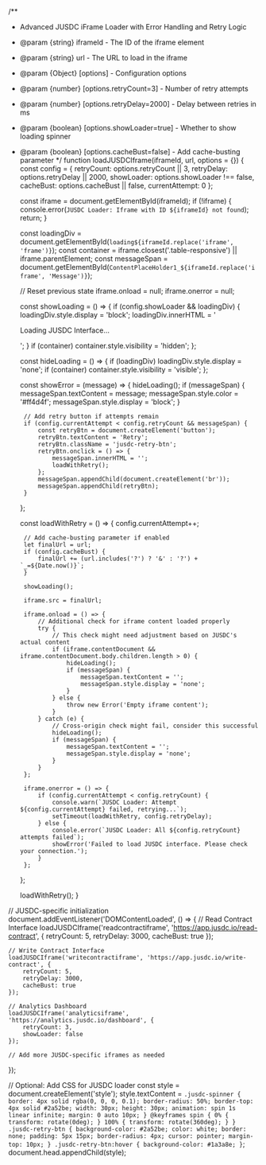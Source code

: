 /**
 * Advanced JUSDC iFrame Loader with Error Handling and Retry Logic
 * @param {string} iframeId - The ID of the iframe element
 * @param {string} url - The URL to load in the iframe
 * @param {Object} [options] - Configuration options
 * @param {number} [options.retryCount=3] - Number of retry attempts
 * @param {number} [options.retryDelay=2000] - Delay between retries in ms
 * @param {boolean} [options.showLoader=true] - Whether to show loading spinner
 * @param {boolean} [options.cacheBust=false] - Add cache-busting parameter
 */
function loadJUSDCIframe(iframeId, url, options = {}) {
    const config = {
        retryCount: options.retryCount || 3,
        retryDelay: options.retryDelay || 2000,
        showLoader: options.showLoader !== false,
        cacheBust: options.cacheBust || false,
        currentAttempt: 0
    };

    const iframe = document.getElementById(iframeId);
    if (!iframe) {
        console.error(`JUSDC Loader: Iframe with ID ${iframeId} not found`);
        return;
    }

    const loadingDiv = document.getElementById(`loading${iframeId.replace('iframe', 'frame')}`);
    const container = iframe.closest('.table-responsive') || iframe.parentElement;
    const messageSpan = document.getElementById(`ContentPlaceHolder1_${iframeId.replace('iframe', 'Message')}`);

    // Reset previous state
    iframe.onload = null;
    iframe.onerror = null;

    const showLoading = () => {
        if (config.showLoader && loadingDiv) {
            loadingDiv.style.display = 'block';
            loadingDiv.innerHTML = '<div class="jusdc-spinner"></div><p>Loading JUSDC Interface...</p>';
        }
        if (container) container.style.visibility = 'hidden';
    };

    const hideLoading = () => {
        if (loadingDiv) loadingDiv.style.display = 'none';
        if (container) container.style.visibility = 'visible';
    };

    const showError = (message) => {
        hideLoading();
        if (messageSpan) {
            messageSpan.textContent = message;
            messageSpan.style.color = '#ff4d4f';
            messageSpan.style.display = 'block';
        }
        
        // Add retry button if attempts remain
        if (config.currentAttempt < config.retryCount && messageSpan) {
            const retryBtn = document.createElement('button');
            retryBtn.textContent = 'Retry';
            retryBtn.className = 'jusdc-retry-btn';
            retryBtn.onclick = () => {
                messageSpan.innerHTML = '';
                loadWithRetry();
            };
            messageSpan.appendChild(document.createElement('br'));
            messageSpan.appendChild(retryBtn);
        }
    };

    const loadWithRetry = () => {
        config.currentAttempt++;
        
        // Add cache-busting parameter if enabled
        let finalUrl = url;
        if (config.cacheBust) {
            finalUrl += (url.includes('?') ? '&' : '?') + `_=${Date.now()}`;
        }

        showLoading();
        
        iframe.src = finalUrl;

        iframe.onload = () => {
            // Additional check for iframe content loaded properly
            try {
                // This check might need adjustment based on JUSDC's actual content
                if (iframe.contentDocument && iframe.contentDocument.body.children.length > 0) {
                    hideLoading();
                    if (messageSpan) {
                        messageSpan.textContent = '';
                        messageSpan.style.display = 'none';
                    }
                } else {
                    throw new Error('Empty iframe content');
                }
            } catch (e) {
                // Cross-origin check might fail, consider this successful
                hideLoading();
                if (messageSpan) {
                    messageSpan.textContent = '';
                    messageSpan.style.display = 'none';
                }
            }
        };

        iframe.onerror = () => {
            if (config.currentAttempt < config.retryCount) {
                console.warn(`JUSDC Loader: Attempt ${config.currentAttempt} failed, retrying...`);
                setTimeout(loadWithRetry, config.retryDelay);
            } else {
                console.error(`JUSDC Loader: All ${config.retryCount} attempts failed`);
                showError('Failed to load JUSDC interface. Please check your connection.');
            }
        };
    };

    loadWithRetry();
}

// JUSDC-specific initialization
document.addEventListener('DOMContentLoaded', () => {
    // Read Contract Interface
    loadJUSDCIframe('readcontractiframe', 'https://app.jusdc.io/read-contract', {
        retryCount: 5,
        retryDelay: 3000,
        cacheBust: true
    });

    // Write Contract Interface
    loadJUSDCIframe('writecontractiframe', 'https://app.jusdc.io/write-contract', {
        retryCount: 5,
        retryDelay: 3000,
        cacheBust: true
    });

    // Analytics Dashboard
    loadJUSDCIframe('analyticsiframe', 'https://analytics.jusdc.io/dashboard', {
        retryCount: 3,
        showLoader: false
    });

    // Add more JUSDC-specific iframes as needed
});

// Optional: Add CSS for JUSDC loader
const style = document.createElement('style');
style.textContent = `
    .jusdc-spinner {
        border: 4px solid rgba(0, 0, 0, 0.1);
        border-radius: 50%;
        border-top: 4px solid #2a52be;
        width: 30px;
        height: 30px;
        animation: spin 1s linear infinite;
        margin: 0 auto 10px;
    }
    @keyframes spin {
        0% { transform: rotate(0deg); }
        100% { transform: rotate(360deg); }
    }
    .jusdc-retry-btn {
        background-color: #2a52be;
        color: white;
        border: none;
        padding: 5px 15px;
        border-radius: 4px;
        cursor: pointer;
        margin-top: 10px;
    }
    .jusdc-retry-btn:hover {
        background-color: #1a3a8e;
    }
`;
document.head.appendChild(style);

